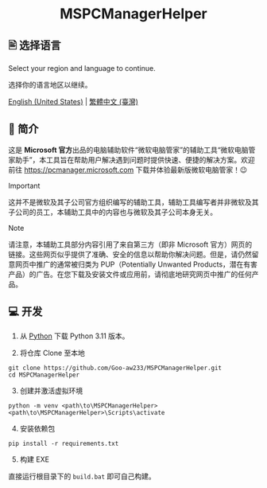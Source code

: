 <h1 align="center">MSPCManagerHelper</h1>

## 🖹 选择语言

Select your region and language to continue.

选择你的语言地区以继续。

[English (United States)](./README.md) | [繁體中文 (臺灣)](./README.zh-tw.md)

## 👏 简介

这是 **Microsoft 官方**出品的电脑辅助软件“微软电脑管家”的辅助工具“微软电脑管家助手”，本工具旨在帮助用户解决遇到问题时提供快速、便捷的解决方案。欢迎前往 <https://pcmanager.microsoft.com> 下载并体验最新版微软电脑管家！😉

> [!IMPORTANT]
> 这并不是微软及其子公司官方组织编写的辅助工具，辅助工具编写者并非微软及其子公司的员工，本辅助工具中的内容也与微软及其子公司本身无关。

> [!NOTE]
> 请注意，本辅助工具部分内容引用了来自第三方（即非 Microsoft 官方）网页的链接。这些网页似乎提供了准确、安全的信息以帮助你解决问题。但是，请仍然留意网页中推广的通常被归类为 PUP（Potentially Unwanted Products，潜在有害产品）的广告。在您下载及安装文件或应用前，请彻底地研究网页中推广的任何产品。

## 💻 开发

1. 从 [Python](https://www.python.org/downloads) 下载 Python 3.11 版本。

2. 将仓库 Clone 至本地

```
git clone https://github.com/Goo-aw233/MSPCManagerHelper.git
cd MSPCManagerHelper
```

3. 创建并激活虚拟环境

```
python -m venv <path\to\MSPCManagerHelper>
<path\to\MSPCManagerHelper>\Scripts\activate
```

4. 安装依赖包

```
pip install -r requirements.txt
```

5. 构建 EXE

直接运行根目录下的 `build.bat` 即可自己构建。